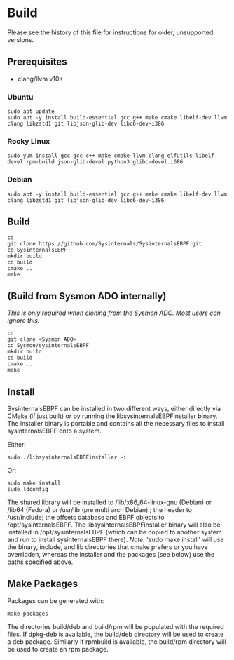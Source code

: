 # Build
Please see the history of this file for instructions for older, unsupported versions.

## Prerequisites
- clang/llvm v10+


### Ubuntu
```
sudo apt update
sudo apt -y install build-essential gcc g++ make cmake libelf-dev llvm clang libzstd1 git libjson-glib-dev libc6-dev-i386
```

### Rocky Linux
```
sudo yum install gcc gcc-c++ make cmake llvm clang elfutils-libelf-devel rpm-build json-glib-devel python3 glibc-devel.i686
```

### Debian
```
sudo apt -y install build-essential gcc g++ make cmake libelf-dev llvm clang libzstd1 git libjson-glib-dev libc6-dev-i386
```

## Build
```
cd
git clone https://github.com/Sysinternals/SysinternalsEBPF.git
cd SysinternalsEBPF
mkdir build
cd build
cmake ..
make
```

## (Build from Sysmon ADO internally)
*This is only required when cloning from the Sysmon ADO. Most users can ignore
this.*
```
cd
git clone <Sysmon ADO>
cd Sysmon/sysinternalsEBPF
mkdir build
cd build
cmake ..
make
```

## Install
SysinternalsEBPF can be installed in two different ways, either directly via
CMake (if just built) or by running the libsysinternalsEBPFinstaller binary.
The installer binary is portable and contains all the necessary files to
install sysinternalsEBPF onto a system.

Either:
```
sudo ./libsysinternalsEBPFinstaller -i
```
Or:
```
sudo make install
sudo ldconfig
```
The shared library will be installed to /lib/x86_64-linux-gnu (Debian) or
/lib64 (Fedora) or /usr/lib (pre multi arch Debian).; the header to /usr/include;
the offsets database and EBPF objects to /opt/sysinternalsEBPF.  The libsysinternalsEBPFinstaller
 binary will also be installed in /opt/sysinternalsEBPF (which can be copied to another
  system and run to install sysinternalsEBPF there). *Note:* 'sudo make install' will use
the binary, include, and lib directories that cmake prefers or you have
overridden, whereas the installer and the packages (see below) use the paths
specified above.

## Make Packages
Packages can be generated with:
```
make packages
```
The directories build/deb and build/rpm will be populated with the required
files. If dpkg-deb is available, the build/deb directory will be used to create
a deb package. Similarly if rpmbuild is available, the build/rpm directory will
be used to create an rpm package.

